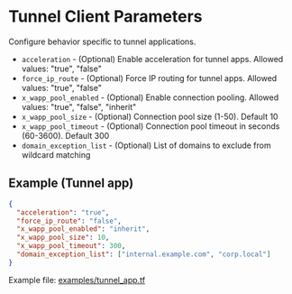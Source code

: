 # Tunnel Client Parameters

Configure behavior specific to tunnel applications.

* `acceleration` - (Optional) Enable acceleration for tunnel apps. Allowed values: "true", "false"
* `force_ip_route` - (Optional) Force IP routing for tunnel apps. Allowed values: "true", "false"
* `x_wapp_pool_enabled` - (Optional) Enable connection pooling. Allowed values: "true", "false", "inherit"
* `x_wapp_pool_size` - (Optional) Connection pool size (1-50). Default 10
* `x_wapp_pool_timeout` - (Optional) Connection pool timeout in seconds (60-3600). Default 300
* `domain_exception_list` - (Optional) List of domains to exclude from wildcard matching

## Example (Tunnel app)
```json
{
  "acceleration": "true",
  "force_ip_route": "false",
  "x_wapp_pool_enabled": "inherit",
  "x_wapp_pool_size": 10,
  "x_wapp_pool_timeout": 300,
  "domain_exception_list": ["internal.example.com", "corp.local"]
}
```

Example file: [examples/tunnel_app.tf](../examples/tunnel_app.tf)
